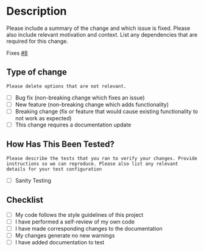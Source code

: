 # Description

Please include a summary of the change and which issue is fixed. Please also include relevant motivation and context. List any dependencies that are required for this change.

Fixes [#8](https://usxtech.atlassian.net/browse/CLOUD-8)

## Type of change

```text
Please delete options that are not relevant.
```

- [ ] Bug fix (non-breaking change which fixes an issue)
- [ ] New feature (non-breaking change which adds functionality)
- [ ] Breaking change (fix or feature that would cause existing functionality to not work as expected)
- [ ] This change requires a documentation update

## How Has This Been Tested?

```text
Please describe the tests that you ran to verify your changes. Provide instructions so we can reproduce. Please also list any relevant details for your test configuration
```

- [ ] Sanity Testing

## Checklist

- [ ] My code follows the style guidelines of this project
- [ ] I have performed a self-review of my own code
- [ ] I have made corresponding changes to the documentation
- [ ] My changes generate no new warnings
- [ ] I have added documentation to test
